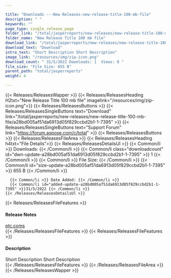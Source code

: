 ```yaml
---

title: "Downloads ---New Releases-new-release-title-100-mb-file"
description: " "
keywords: ""
page_type: single_release_page
folder_link: "/total/jasperreports/new-releases/new-release-title-100-mb-file/"
folder_name: "New Release Title 100 mb file"
download_link: "/total/jasperreports/new-releases/new-release-title-100-mb-file/a28bd005af51da6913d05f829ccbd2b1-1-7395"
download_text: "Download"
intro_text: "Short Description Short Description"
image_link: "/resources/img/zip-icon.png"
download_count: " 31/5/2022 Downloads: 1  Views: 0 "
file_size: "File Size: 655 B"
parent_path: "total/jasperreports"
weight: 4

---
```


{{< Releases/ReleasesWapper >}}
  {{< Releases/ReleasesHeading H2txt="New Release Title 100 mb file" imagelink="/resources/img/zip-icon.png">}}
  {{< Releases/ReleasesButtons >}}
    {{< Releases/ReleasesSingleButtons text="Download" link="/total/jasperreports/new-releases/new-release-title-100-mb-file/a28bd005af51da6913d05f829ccbd2b1-1-7395" >}}
    {{< Releases/ReleasesSingleButtons text="Support Forum" link="https://forum.aspose.com/c/total" >}}
  {{< Releases/ReleasesButtons >}}
  {{< Releases/ReleasesFileArea >}}
    {{< Releases/ReleasesHeading h4txt="File Details">}}
    {{< Releases/ReleasesDetailsUl >}}
      {{< Common/li >}} Downloads: {{< /Common/li >}}
      {{< Common/li class="downloadcount" id="dwn-update-a28bd005af51da6913d05f829ccbd2b1-1-7395" >}} 1 {{< /Common/li >}}
      {{< Common/li >}} File Size: {{< /Common/li >}}
      {{< Common/li id="size-update-a28bd005af51da6913d05f829ccbd2b1-1-7395" >}} 655 B {{< /Common/li >}}

      {{< Common/li >}} Date Added: {{< /Common/li >}}
      {{< Common/li id="added-update-a28bd005af51da6913d05f829ccbd2b1-1-7395" >}}31/5/2022 {{< /Common/li >}}
    {{< /Releases/ReleasesDetailsUl >}}

  {{< Releases/ReleasesFileFeatures >}}
      <h4>Release Notes</h4><div><a href='ptc.coms'>ptc.coms</a></div>
  {{< /Releases/ReleasesFileFeatures >}}
  {{< Releases/ReleasesFileFeatures >}}
      <h4>Description</h4><div class="HTMLDescription">Short Description Short Description</div>
  {{< /Releases/ReleasesFileFeatures >}}
 {{< /Releases/ReleasesFileArea >}}
{{< /Releases/ReleasesWapper >}}


